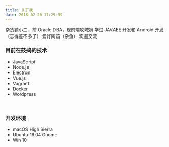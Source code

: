 ```yaml
---
title: 关于我
date: 2018-02-26 17:29:59
---
```


杂货铺小二，前 Oracle DBA，现前端攻城狮
学过 JAVAEE 开发和 Android 开发（忘得差不多了）
爱好陶笛（杂鱼）
欢迎交流

### 目前在鼓捣的技术
- JavaScript
- Node.js
- Electron
- Vue.js
- Vagrant
- Docker
- Wordpress

<br>

### 开发环境
- macOS High Sierra
- Ubuntu 16.04 Gnome
- Win 10 
